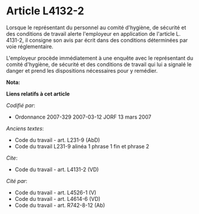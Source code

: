 # Article L4132-2

Lorsque le représentant du personnel au comité d'hygiène, de sécurité et des conditions de travail alerte l'employeur en
application de l'article L. 4131-2, il consigne son avis par écrit dans des conditions déterminées par voie réglementaire.

L'employeur procède immédiatement à une enquête avec le représentant du comité d'hygiène, de sécurité et des conditions de
travail qui lui a signalé le danger et prend les dispositions nécessaires pour y remédier.

**Nota:**



**Liens relatifs à cet article**

_Codifié par_:

  - Ordonnance 2007-329 2007-03-12 JORF 13 mars 2007

_Anciens textes_:

  - Code du travail - art. L231-9 (AbD)
  - Code du travail L231-9 alinéa 1 phrase 1 fin et phrase 2

_Cite_:

  - Code du travail - art. L4131-2 (VD)

_Cité par_:

  - Code du travail - art. L4526-1 (V)
  - Code du travail - art. L4614-6 (VD)
  - Code du travail - art. R742-8-12 (Ab)
